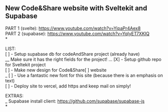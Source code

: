 ## New Code&Share website with Sveltekit and Supabase  

PART 1 (svelte): https://www.youtube.com/watch?v=YipaPr4Aex8  
PART 2 (supabase): https://www.youtube.com/watch?v=YqIyET7XKIQ  
*  

LIST:  
[ ] - Setup supabase db for codeAndShare project (already have)  
__ Make sure it has the right fields for the project! ...
[X] - Setup github repo for Sveltekit project  
[ ] - Make new design for Code&Share[ ] website  
_ [ ] - Use a fantastic new font for this site (because there is an emphasis on text)  
[ ] - Deploy site to vercel, add https and keep mail on simply!  


EXTRAS:  
_ Supabase install client: https://github.com/supabase/supabase-js  
*